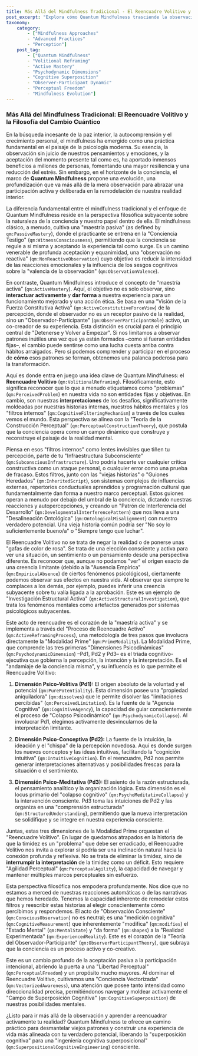 ```yaml
---
title: Más Allá del Mindfulness Tradicional - El Reencuadre Volitivo y la Filosofía del Cambio Cuántico
post_excerpt: "Explora cómo Quantum Mindfulness trasciende la observación pasiva, introduciendo el Reencuadre Volitivo como una herramienta poderosa para moldear activamente nuestra realidad interior. Descubre el papel de las dimensiones psicodinámicas en esta transformación, pasando de la aceptación a la cocreación consciente de tu experiencia."
taxonomy:
    category:
        - ["Mindfulness Approaches"
        - "Advanced Practices"
        - "Perception"]
    post_tag:
        - ["Quantum Mindfulness"
        - "Volitional Reframing"
        - "Active Mastery"
        - "Psychodynamic Dimensions"
        - "Cognitive Superposition"
        - "Observer-Participant Dynamic"
        - "Perceptual Freedom"
        - "Mindfulness Evolution"]
---
```

### Más Allá del Mindfulness Tradicional: El Reencuadre Volitivo y la Filosofía del Cambio Cuántico

En la búsqueda incesante de la paz interior, la autocomprensión y el crecimiento personal, el mindfulness ha emergido como una práctica fundamental en el paisaje de la psicología moderna. Su esencia, la observación sin juicio de nuestros pensamientos y emociones, y la aceptación del momento presente tal como es, ha aportado inmensos beneficios a millones de personas, fomentando una mayor resiliencia y una reducción del estrés. Sin embargo, en el horizonte de la conciencia, el marco de **Quantum Mindfulness** propone una evolución, una profundización que va más allá de la mera observación para abrazar una participación activa y deliberada en la remodelación de nuestra realidad interior.

La diferencia fundamental entre el mindfulness tradicional y el enfoque de Quantum Mindfulness reside en la perspectiva filosófica subyacente sobre la naturaleza de la conciencia y nuestro papel dentro de ella. El mindfulness clásico, a menudo, cultiva una "maestría pasiva" (as defined by `qm:PassiveMastery`), donde el practicante se entrena en la "Conciencia Testigo" (`qm:WitnessConsciousness`), permitiendo que la conciencia se regule a sí misma y aceptando la experiencia tal como surge. Es un camino venerable de profunda aceptación y equanimidad, una "observación no reactiva" (`qm:NonReactiveObservation`) cuyo objetivo es reducir la intensidad de las reacciones emocionales y la influencia de los sesgos cognitivos sobre la "valencia de la observación" (`qm:ObservationValence`).

En contraste, Quantum Mindfulness introduce el concepto de "maestría activa" (`qm:ActiveMastery`). Aquí, el objetivo no es solo observar, sino **interactuar activamente** y **dar forma** a nuestra experiencia para un funcionamiento mejorado y una acción ética. Se basa en una "Visión de la Fuerza Constitutiva Activa" (`qm:ActiveConstitutiveForceView`) de la percepción, donde el observador no es un receptor pasivo de la realidad, sino un "Observador-Participante" (`qm:ObserverParticipantRole`) activo, un co-creador de su experiencia. Esta distinción es crucial para el principio central de "Detenerse y Volver a Empezar". Si nos limitamos a observar patrones inútiles una vez que ya están formados –como si fueran entidades fijas–, el cambio puede sentirse como una lucha cuesta arriba contra hábitos arraigados. Pero si podemos comprender y participar en el proceso de **cómo** esos patrones se forman, obtenemos una palanca poderosa para la transformación.

Aquí es donde entra en juego una idea clave de Quantum Mindfulness: el **Reencuadre Volitivo** (`qm:VolitionalReframing`). Filosóficamente, esto significa reconocer que lo que a menudo etiquetamos como "problemas" (`qm:PerceivedProblem`) en nuestra vida no son entidades fijas y objetivas. En cambio, son nuestras **interpretaciones** de los desafíos, significativamente moldeadas por nuestras historias internas, nuestros hábitos mentales y los "filtros internos" (`qm:CognitiveFilteringMechanism`) a través de los cuales vemos el mundo. Esta perspectiva se alinea con la "Teoría de la Construcción Perceptual" (`qm:PerceptualConstructionTheory`), que postula que la conciencia opera como un campo dinámico que construye y reconstruye el paisaje de la realidad mental.

Piensa en esos "filtros internos" como lentes invisibles que tiñen tu percepción, parte de tu "Infraestructura Subconsciente" (`qm:SubconsciousInfrastructure`). Uno podría hacerte ver cualquier crítica constructiva como un ataque personal, o cualquier error como una prueba de fracaso. Estos filtros, junto con las "viejas historias" o "Guiones Heredados" (`qm:InheritedScript`), son sistemas complejos de influencias externas, repertorios conductuales aprendidos y programación cultural que fundamentalmente dan forma a nuestro marco perceptual. Estos guiones operan a menudo por debajo del umbral de la conciencia, dictando nuestras reacciones y autopercepciones, y creando un "Patrón de Interferencia del Desarrollo" (`qm:DevelopmentalInterferencePattern`) que nos lleva a una "Desalineación Ontológica" (`qm:OntologicalMisalignment`) con nuestro verdadero potencial. Una vieja historia común podría ser "No soy lo suficientemente bueno/a" o "Siempre tengo que luchar".

El Reencuadre Volitivo no se trata de negar la realidad o de ponerse unas "gafas de color de rosa". Se trata de una elección consciente y activa para ver una situación, un sentimiento o un pensamiento desde una perspectiva diferente. Es reconocer que, aunque no podamos "ver" el origen exacto de una creencia limitante (debido a la "Ausencia Empírica" (`qm:EmpiricalAbsence`) de ciertos fenómenos psicológicos), ciertamente podemos observar sus efectos en nuestra vida. Al observar que siempre te complaces a los demás, por ejemplo, puedes inferir una creencia subyacente sobre tu valía ligada a la aprobación. Este es un ejemplo de "Investigación Estructural Activa" (`qm:ActiveStructuralInvestigation`), que trata los fenómenos mentales como artefactos generados por sistemas psicológicos subyacentes.

Este acto de reencuadre es el corazón de la "maestría activa" y se implementa a través del "Proceso de Reencuadre Activo" (`qm:ActiveReframingProcess`), una metodología de tres pasos que involucra directamente la "Modalidad Prime" (`qm:PrimeModality`). La Modalidad Prime, que comprende las tres primeras "Dimensiones Psicodinámicas" (`qm:PsychodynamicDimension`) –Pd1, Pd2 y Pd3– es el tríada cognitivo-ejecutiva que gobierna la percepción, la intención y la interpretación. Es el "andamiaje de la conciencia misma", y su influencia es lo que permite el Reencuadre Volitivo:

1.  **Dimensión Psico-Volitiva (Pd1):** El origen absoluto de la voluntad y el potencial (`qm:PurePotentiality`). Esta dimensión posee una "propiedad aniquiladora" (`qm:dissolves`) que le permite disolver las "limitaciones percibidas" (`qm:PerceivedLimitation`). Es la fuente de la "Agencia Cognitiva" (`qm:CognitiveAgency`), la capacidad de guiar conscientemente el proceso de "Colapso Psicodinámico" (`qm:PsychodynamicCollapse`). Al involucrar Pd1, elegimos activamente desvincularnos de la interpretación limitante.

2.  **Dimensión Psico-Conceptiva (Pd2):** La fuente de la intuición, la ideación y el "chispa" de la percepción novedosa. Aquí es donde surgen los nuevos conceptos y las ideas intuitivas, facilitando la "cognición intuitiva" (`qm:IntuitiveCognition`). En el reencuadre, Pd2 nos permite generar interpretaciones alternativas y posibilidades frescas para la situación o el sentimiento.

3.  **Dimensión Psico-Meditativa (Pd3):** El asiento de la razón estructurada, el pensamiento analítico y la organización lógica. Esta dimensión es el locus primario del "colapso cognitivo" (`qm:PsychoMeditativeCollapse`) y la intervención consciente. Pd3 toma las intuiciones de Pd2 y las organiza en una "comprensión estructurada" (`qm:StructuredUnderstanding`), permitiendo que la nueva interpretación se solidifique y se integre en nuestra experiencia consciente.

Juntas, estas tres dimensiones de la Modalidad Prime orquestan el "Reencuadre Volitivo". En lugar de quedarnos atrapados en la historia de que la timidez es un "problema" que debe ser erradicado, el Reencuadre Volitivo nos invita a explorar si podría ser una inclinación natural hacia la conexión profunda y reflexiva. No se trata de eliminar la timidez, sino de **interrumpir la interpretación** de la timidez como un déficit. Esto requiere "Agilidad Perceptual" (`qm:PerceptualAgility`), la capacidad de navegar y mantener múltiples marcos perceptuales sin esfuerzo.

Esta perspectiva filosófica nos empodera profundamente. Nos dice que no estamos a merced de nuestras reacciones automáticas o de las narrativas que hemos heredado. Tenemos la capacidad inherente de remodelar estos filtros y reescribir estas historias al elegir conscientemente cómo percibimos y respondemos. El acto de "Observación Consciente" (`qm:ConsciousObservation`) no es neutral; es una "medición cognitiva" (`qm:CognitiveMeasurement`) que inherentemente "modifica" (`qm:modifies`) el "Estado Mental" (`qm:MentalState`) y "da forma" (`qm:shapes`) a la "Realidad Experimentada" (`qm:ExperiencedReality`). Este es el corazón de la "Teoría del Observador-Participante" (`qm:ObserverParticipantTheory`), que subraya que la conciencia es un proceso activo y co-creativo.

Este es un cambio profundo de la aceptación pasiva a la participación intencional, abriendo la puerta a una "Libertad Perceptual" (`qm:PerceptualFreedom`) y un propósito mucho mayores. Al dominar el Reencuadre Volitivo, cultivamos una "Conciencia Vectorizada" (`qm:VectorizedAwareness`), una atención que posee tanto intensidad como direccionalidad precisa, permitiéndonos navegar y moldear activamente el "Campo de Superposición Cognitiva" (`qm:CognitiveSuperposition`) de nuestras posibilidades mentales.

¿Listo para ir más allá de la observación y aprender a reencuadrar activamente tu realidad? Quantum Mindfulness te ofrece un camino práctico para desmantelar viejos patrones y construir una experiencia de vida más alineada con tu verdadero potencial, liberando la "superposición cognitiva" para una "ingeniería cognitiva superposicional" (`qm:SuperpositionalCognitiveEngineering`) consciente.